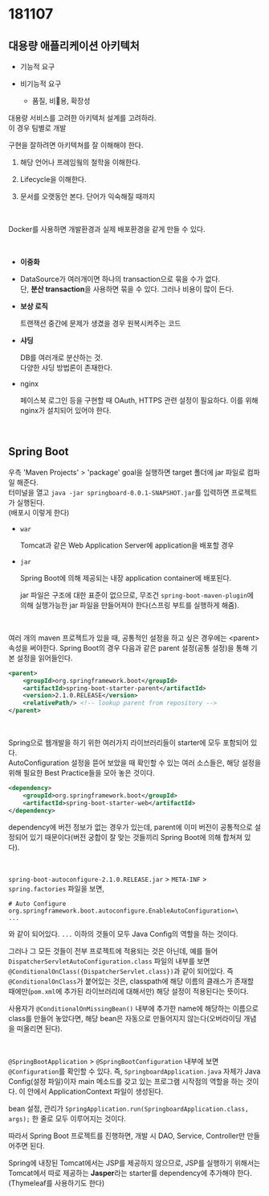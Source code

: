 # 181107

## 대용량 애플리케이션 아키텍처

- 기능적 요구

- 비기능적 요구
  - 품질, 비용, 확장성



대용량 서비스를 고려한 아키텍처 설계를 고려하라.  
이 경우 팀별로 개발

구현을 잘하려면 아키텍쳐를 잘 이해해야 한다.

1. 해당 언어나 프레임웤의 철학을 이해한다.

2. Lifecycle을 이해한다.

3. 문서를 오랫동안 본다. 단어가 익숙해질 때까지

<br>

Docker를 사용하면 개발환경과 실제 배포환경을 같게 만들 수 있다.

<br>

- **이중화**

- DataSource가 여러개이면 하나의 transaction으로 묶을 수가 없다.  
  단, **분산 transaction**을 사용하면 묶을 수 있다. 그러나 비용이 많이 든다.

- **보상 로직**

  트랜잭션 중간에 문제가 생겼을 경우 원복시켜주는 코드

- **샤딩**

  DB를 여러개로 분산하는 것.  
  다양한 샤딩 방법론이 존재한다.

- nginx

  페이스북 로그인 등을 구현할 때 OAuth, HTTPS 관련 설정이 필요하다. 이를 위해 nginx가 설치되어 있어야 한다.

<br>

## Spring Boot

우측 'Maven Projects' > 'package' goal을 실행하면 target 폴더에 jar 파일로 컴파일 해준다.  
터미널을 열고 `java -jar springboard-0.0.1-SNAPSHOT.jar`를 입력하면 프로젝트가 실행된다.  
(배포시 이렇게 한다)



- `war`

  Tomcat과 같은 Web Application Server에 application을 배포할 경우

- `jar`

  Spring Boot에 의해 제공되는 내장 application container에 배포된다.

  jar 파일은 구조에 대한 표준이 없으므로, 무조건 `spring-boot-maven-plugin`에 의해 실행가능한 jar 파일을 만들어져야 한다(스프링 부트를 실행하게 해줌).

<br>

여러 개의 maven 프로젝트가 있을 때, 공통적인 설정을 하고 싶은 경우에는 \<parent\> 속성을 써야한다. 
Spring Boot의 경우 다음과 같은 parent 설정(공통 설정)을 통해 기본 설정을 읽어들인다.

```xml
<parent>
    <groupId>org.springframework.boot</groupId>
    <artifactId>spring-boot-starter-parent</artifactId>
    <version>2.1.0.RELEASE</version>
    <relativePath/> <!-- lookup parent from repository -->
</parent>
```

<br>

Spring으로 웹개발을 하기 위한 여러가지 라이브러리들이 starter에 모두 포함되어 있다.  
AutoConfiguration 설정을 뜯어 보았을 때 확인할 수 있는 여러 소스들은, 해당 설정을 위해 필요한 Best Practice들을 모아 놓은 것이다.

```xml
<dependency>
    <groupId>org.springframework.boot</groupId>
    <artifactId>spring-boot-starter-web</artifactId>
</dependency>
```

dependency에 버전 정보가 없는 경우가 있는데, parent에 이미 버전이 공통적으로 설정되어 있기 때문이다(버전 궁합이 잘 맞는 것들끼리 Spring Boot에 의해 합쳐져 있다).

<br>

`spring-boot-autoconfigure-2.1.0.RELEASE.jar` > `META-INF` > `spring.factories` 파일을 보면,

```properties
# Auto Configure
org.springframework.boot.autoconfigure.EnableAutoConfiguration=\
...
```

와 같이 되어있다. `...` 이하의 것들이 모두 Java Config의 역할을 하는 것이다.

그러나 그 모든 것들이 전부 프로젝트에 적용되는 것은 아닌데, 예를 들어 `DispatcherServletAutoConfiguration.class` 파일의 내부를 보면 `@ConditionalOnClass({DispatcherServlet.class})`과 같이 되어있다. 즉 `@ConditionalOnClass`가 붙어있는 것은, classpath에 해당 이름의 클래스가 존재할 때에만(`pom.xml`에 추가된 라이브러리에 대해서만) 해당 설정이 적용된다는 뜻이다.

사용자가 `@ConditionalOnMissingBean()` 내부에 추가한 name에 해당하는 이름으로 class를 만들어 놓았다면, 해당 bean은 자동으로 만들어지지 않는다(오버라이딩 개념을 떠올리면 된다).

<br>

`@SpringBootApplication` > `@SpringBootConfiguration` 내부에 보면 `@Configuration`를 확인할 수 있다. 즉, `SpringboardApplication.java` 자체가 Java Config(설정 파일)이자 main 메소드를 갖고 있는 프로그램 시작점의 역할을 하는 것이다. 이 안에서 ApplicationContext 파일이 생성된다.

bean 설정, 관리가 `SpringApplication.run(SpringboardApplication.class, args);` 한 줄로 모두 이루어지는 것이다.

따라서 Spring Boot 프로젝트를 진행하면, 개발 시 DAO, Service, Controller만 만들어주면 된다.

Spring에 내장된 Tomcat에서는 JSP를 제공하지 않으므로, JSP를 실행하기 위해서는 Tomcat에서 따로 제공하는 **Jasper**라는 starter를 dependency에 추가해야 한다.  
(Thymeleaf를 사용하기도 한다)